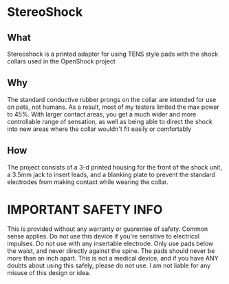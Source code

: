 # StereoShock

## What
Stereoshock is a printed adapter for using TENS style pads with the shock collars used in the OpenShock project

## Why
The standard conductive rubber prongs on the collar are intended for use on pets, not humans. As a result, most of my testers limited the max power to 45%. With larger contact areas, you get a much wider and more controllable range of sensation, as well as being able to direct the shock into new areas where the collar wouldn't fit easily or comfortably

## How
The project consists of a 3-d printed housing for the front of the shock unit, a 3.5mm jack to insert leads, and a blanking plate to prevent the standard electrodes from making contact while wearing the collar. 

# IMPORTANT SAFETY INFO
This is provided without any warranty or guarentee of safety. Common sense applies. Do not use this device if you're sensitive to electrical impulses. Do not use with any insertable electrode. Only use pads below the waist, and never directly against the spine. The pads should never be more than an inch apart. This is not a medical device, and if you have ANY doubts about using this safely, please do not use. I am not liable for any misuse of this design or idea.
